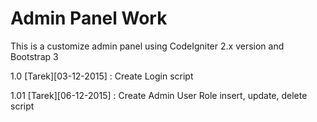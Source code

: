 # Admin Panel Work

This is a customize admin panel using CodeIgniter 2.x version and Bootstrap 3

1.0 [Tarek][03-12-2015] : Create Login script

1.01 [Tarek][06-12-2015] : Create Admin User Role insert, update, delete script